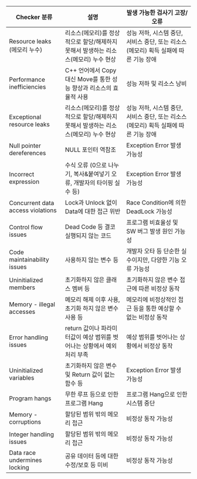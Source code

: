 
| Checker 분류​                        | 설명​                                              | 발생 가능한 검사기 고장/오류​                                   |
| ---------------------------------- | ------------------------------------------------ | --------------------------------------------------- |
| Resource leaks (메모리 누수)​           | 리소스(메모리)를 정상적으로 할당/해제하지 못해서 발생하는 리소스(메모리) 누수 현상​ | 성능 저하, 시스템 중단, 서비스 중단, 또는 리소스(메모리) 획득 실패에 따른 기능 장애​ |
| Performance inefficiencies​        | C++ 언어에서 Copy 대신 Move를 통한 성능 향상과 리소스의 효율적 사용​    | 성능 저하 및 리소스 낭비​                                     |
| Exceptional resource leaks​        | 리소스(메모리)를 정상적으로 할당/해제하지 못해서 발생하는 리소스(메모리) 누수 현상​ | 성능 저하, 시스템 중단, 서비스 중단, 또는 리소스(메모리) 획득 실패에 따른 기능 장애​ |
| Null pointer dereferences​         | NULL 포인터 역참조​                                    | Exception Error 발생 가능성​                             |
| Incorrect expression​              | 수식 오류 (0으로 나누기, 복사&붙여넣기 오류, 개발자의 타이핑 실수 등)​      | Exception Error 발생 가능성​                             |
| Concurrent data access violations​ | Lock과 Unlock 없이 Data에 대한 접근 위반​                  | Race Condition에 의한 DeadLock 가능성​                    |
| Control flow issues​               | Dead Code 등 결코 실행되지 않는 코드​                       | 프로그램 비효율성 및 SW 버그 발생 원인 가능성​                        |
| Code maintainability issues​       | 사용하지 않는 변수 등​                                    | 개발자 오타 등 단순한 실수이지만, 다양한 기능 오류 가능성​                  |
| Uninitialized members​             | 초기화하지 않은 클래스 멤버 등​                               | 초기화하지 않은 변수 접근에 따른 비정상 동작​                          |
| Memory - illegal accesses​         | 메모리 해제 이후 사용, 초기화 하지 않은 변수 사용 등​                 | 메모리에 비정상적인 접근 등을 통한 예상할 수 없는 비정상 동작​                |
| Error handling issues​             | return 값이나 파라미터값이 예상 범위를 벗어나는 상황에서 예외처리 부족​      | 예상 범위를 벗어나는 상황에서 비정상 동작​                            |
| Uninitialized variables​           | 초기화하지 않은 변수 및 Return 값이 없는 함수 등​                 | Exception Error 발생 가능성​                             |
| Program hangs​                     | 무한 루프 등으로 인한 프로그램 Hang​                          | 프로그램 Hang으로 인한 시스템 중단​                              |
| Memory - corruptions​              | 할당된 범위 밖의 메모리 접근​                                | 비정상 동작 가능성​                                         |
| Integer handling issues​           | 할당된 범위 밖의 메모리 접근​                                | 비정상 동작 가능성​                                         |
| Data race undermines locking​      | 공유 데이터 등에 대한 수정/보호 등 미비​                         | 비정상 동작 가능성                                          |